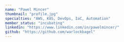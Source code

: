 ```yaml
---
name: "Pawel Mincer"
thumbnail: "profile.jpg"
specialties: "AWS, K8S, DevOps, IaC, Automation"
member_status: "incubating"
linkedin: "https://www.linkedin.com/in/pawelmincer/"
github: "https://github.com/warlockbagel"
---
```

